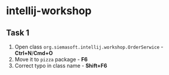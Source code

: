 # intellij-workshop

## Task 1
1. Open class `org.siemasoft.intellij.workshop.OrderSerwice` - **Ctrl+N**/**Cmd+O**
1. Move it to `pizza` package - **F6**
1. Correct typo in class name - **Shift+F6**
